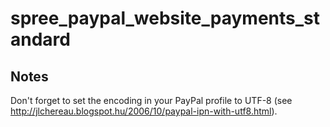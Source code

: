 spree_paypal_website_payments_standard
======================================

Notes
-----

Don't forget to set the encoding in your PayPal profile to UTF-8 (see http://jlchereau.blogspot.hu/2006/10/paypal-ipn-with-utf8.html).
